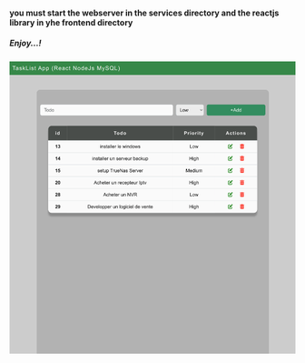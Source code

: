 #### you must start the webserver in the services directory and the reactjs library in yhe frontend directory
##### Enjoy...!
![alt text](https://github.com/jakar79/todo-react-rest-mysql/blob/main/Screenshot%20from%202023-12-22%2016-10-06.png?raw=true)
